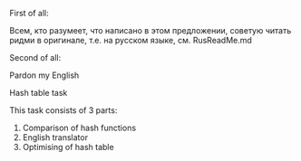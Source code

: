 First of all:

Всем, кто разумеет, что написано в этом предложении, советую читать ридми в оригинале, т.е. на русском языке, см. RusReadMe.md 

Second of all:

Pardon my English

Hash table task

This task consists of 3 parts:

1) Comparison of hash functions
2) English translator 
3) Optimising of hash table 
